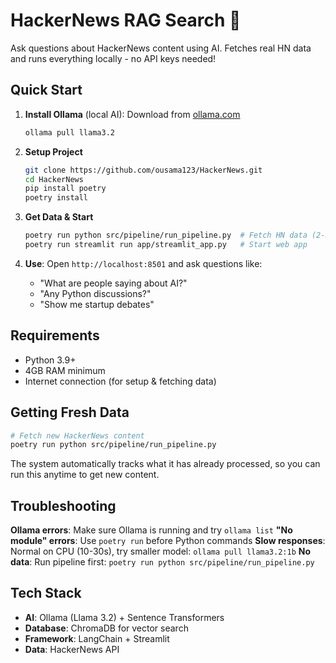# HackerNews RAG Search 🔎

Ask questions about HackerNews content using AI. Fetches real HN data and runs everything locally - no API keys needed!

## Quick Start

1. **Install Ollama** (local AI): Download from [ollama.com](https://ollama.com)
   ```bash
   ollama pull llama3.2
   ```

2. **Setup Project**
   ```bash
   git clone https://github.com/ousama123/HackerNews.git
   cd HackerNews
   pip install poetry
   poetry install
   ```

3. **Get Data & Start**
   ```bash
   poetry run python src/pipeline/run_pipeline.py  # Fetch HN data (2-3 min)
   poetry run streamlit run app/streamlit_app.py   # Start web app
   ```

4. **Use**: Open `http://localhost:8501` and ask questions like:
   - "What are people saying about AI?"
   - "Any Python discussions?"
   - "Show me startup debates"

## Requirements
- Python 3.9+
- 4GB RAM minimum
- Internet connection (for setup & fetching data)

## Getting Fresh Data
```bash
# Fetch new HackerNews content
poetry run python src/pipeline/run_pipeline.py
```
The system automatically tracks what it has already processed, so you can run this anytime to get new content.


## Troubleshooting

**Ollama errors**: Make sure Ollama is running and try `ollama list`
**"No module" errors**: Use `poetry run` before Python commands
**Slow responses**: Normal on CPU (10-30s), try smaller model: `ollama pull llama3.2:1b`
**No data**: Run pipeline first: `poetry run python src/pipeline/run_pipeline.py`


## Tech Stack
- **AI**: Ollama (Llama 3.2) + Sentence Transformers
- **Database**: ChromaDB for vector search
- **Framework**: LangChain + Streamlit
- **Data**: HackerNews API
